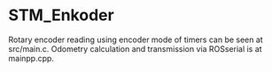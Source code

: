 # STM_Enkoder

Rotary encoder reading using encoder mode of timers can be seen at src/main.c. Odometry calculation and transmission via ROSserial is at mainpp.cpp.
